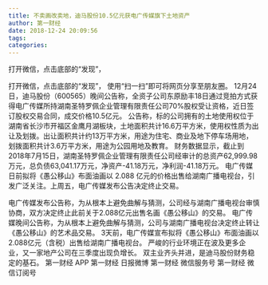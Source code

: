 ```yaml
---
title: 不卖画改卖地，迪马股份10.5亿元获电广传媒旗下土地资产
author: 第一财经
date: 2018-12-24 20:09:56
tags: 
categories: 
---
```

打开微信，点击底部的“发现”，
<!-- more -->
打开微信，点击底部的“发现”，
使用“扫一扫”即可将网页分享至朋友圈。
12月24日，迪马股份（600565）晚间公告称，全资子公司东原励丰18日通过竞拍方式获得电广传媒所持湖南圣特罗佩企业管理有限责任公司70%股权受让资格，近日签订股权交易合同，成交价格10.5亿元。
公告称，标的公司拥有的土地使用权位于湖南省长沙市开福区金鹰月湖板块，土地面积共计16.6万平方米，使用权性质为出让及划拨。出让面积共计约13万平方米，用途为住宅、商业及地下停车场用地，划拨面积共计3.6万平方米，用途为公园用地及教育。
财务数据显示，截止到2018年7月15日，湖南圣特罗佩企业管理有限责任公司经审计的总资产62,999.98万元，总负债63,041.17万元，净资产-41.18万元，净利润-41.18万元。
电广传媒日前拟将《愚公移山》布面油画以 2.088 亿元的价格出售给湖南广播电视台，引发广泛关注。上周五，电广传媒发布公告决定终止交易。
 
 
电广传媒发布公告称，为从根本上避免曲解与猜测，公司经与湖南广播电视台审慎协商，双方决定终止此前关于2.088亿元出售名画《愚公移山》的交易。
电广传媒晚间公告称，为从根本上避免曲解与猜测，公司与湖南广播电视台决定终止转让《愚公移山》的艺术品交易。
3天前，电广传媒宣布拟将《愚公移山》布面油画以2.088亿元（含税）出售给湖南广播电视台。
严峻的行业环境正在波及更多企业，又一家地产公司在三季度出现负增长。
双主业齐头并进，是迪马股份财务稳定的基石。
第一财经
APP
第一财经
日报微博
第一财经
微信服务号
第一财经
微信订阅号
